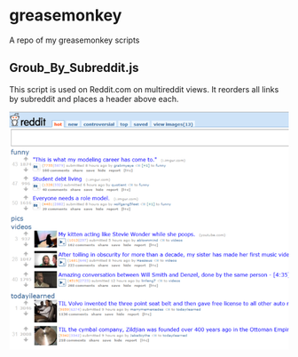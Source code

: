 greasemonkey
============

A repo of my greasemonkey scripts


Groub_By_Subreddit.js
---------------------

This script is used on Reddit.com on multireddit views.
It reorders all links by subreddit and places a header above each.

![Example Picture](/imgs/Group_By_Subreddit.png "Group By Subreddit Example")
